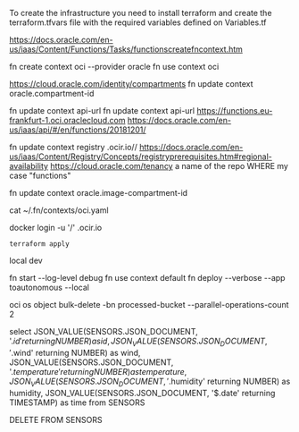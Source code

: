 To create the infrastructure you need to install terraform and create the terraform.tfvars file with the required variables defined on Variables.tf

https://docs.oracle.com/en-us/iaas/Content/Functions/Tasks/functionscreatefncontext.htm

fn create context oci --provider oracle
fn use context oci

https://cloud.oracle.com/identity/compartments
fn update context oracle.compartment-id <compartment-ocid>

fn update context api-url <api-endpoint>
fn update context api-url https://functions.eu-frankfurt-1.oci.oraclecloud.com
https://docs.oracle.com/en-us/iaas/api/#/en/functions/20181201/

fn update context registry <region-key>.ocir.io/<tenancy-namespace>/<repo-name-prefix>
<region-key> https://docs.oracle.com/en-us/iaas/Content/Registry/Concepts/registryprerequisites.htm#regional-availability
<tenancy-namespace> https://cloud.oracle.com/tenancy
<repo-name-prefix> a name of the repo WHERE my case "functions"

fn update context oracle.image-compartment-id <compartment-ocid>

cat ~/.fn/contexts/oci.yaml

docker login -u '<tenancy-namespace>/<username>' <region-key>.ocir.io


```console
terraform apply
```

local dev

fn start --log-level debug
fn use context default
fn deploy --verbose --app toautonomous --local

oci os object bulk-delete -bn processed-bucket --parallel-operations-count 2

select JSON_VALUE(SENSORS.JSON_DOCUMENT, '$.id' returning NUMBER) as id,
       JSON_VALUE(SENSORS.JSON_DOCUMENT, '$.wind' returning NUMBER) as wind,
       JSON_VALUE(SENSORS.JSON_DOCUMENT, '$.temperature' returning NUMBER) as temperature,
       JSON_VALUE(SENSORS.JSON_DOCUMENT, '$.humidity' returning NUMBER) as humidity,
       JSON_VALUE(SENSORS.JSON_DOCUMENT, '$.date' returning TIMESTAMP) as time
from SENSORS


DELETE FROM SENSORS